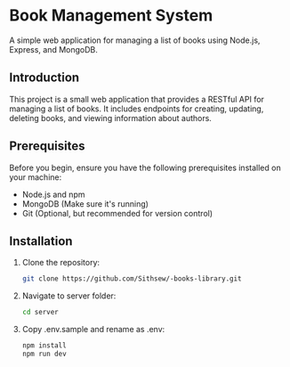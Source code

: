 # Book Management System

A simple web application for managing a list of books using Node.js, Express, and MongoDB.


## Introduction

This project is a small web application that provides a RESTful API for managing a list of books. It includes endpoints for creating, updating, deleting books, and viewing information about authors.

## Prerequisites

Before you begin, ensure you have the following prerequisites installed on your machine:

- Node.js and npm
- MongoDB (Make sure it's running)
- Git (Optional, but recommended for version control)

## Installation

1. Clone the repository:

   ```bash
   git clone https://github.com/Sithsew/-books-library.git

2. Navigate to server folder:

    ```bash
   cd server

3. Copy .env.sample and rename as .env:

    ```bash
   npm install
   npm run dev

